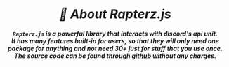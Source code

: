 <div align="center">

<b><em>
<h1>🤔 About Rapterz.js</h1>
<code>Rapterz.js</code> is a powerful library that interacts with discord's api unit.
<br/>
It has many features built-in for users, so that they will only need one package for anything and not need 30+ just for stuff that you use once.
<br/>
The source code can be found through <a href="https://github.com/HACKERPROTM/rapterz.js">github</a> without any charges.
</b></em>
</div>
